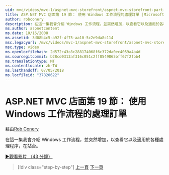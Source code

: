 ```yaml
---
uid: mvc/videos/mvc-1/aspnet-mvc-storefront/aspnet-mvc-storefront-part-19-processing-orders-with-windows-workflow
title: ASP.NET MVC 店面第 19 節： 使用 Windows 工作流程的處理訂單 |Microsoft Docs
author: robconery
description: 在這一集我會介紹 Windows 工作流程，並突然增加，以查看它以及適用於各種處理程序，在站台。
ms.author: aspnetcontent
ms.date: 10/16/2008
ms.assetid: 3d08b4c5-a92f-4f75-aa10-5c2e9da8c114
msc.legacyurl: /mvc/videos/mvc-1/aspnet-mvc-storefront/aspnet-mvc-storefront-part-19-processing-orders-with-windows-workflow
msc.type: video
ms.openlocfilehash: 2d572c43c8c288174068f6c372da0ec4059a4a4d
ms.sourcegitcommit: b28cd0313af316c051c2ff8549865bff67f2fbb4
ms.translationtype: MT
ms.contentlocale: zh-TW
ms.lasthandoff: 07/05/2018
ms.locfileid: "37820622"
---
```

<a name="aspnet-mvc-mvc-storefront-part-19-processing-orders-with-windows-workflow"></a>ASP.NET MVC 店面第 19 節： 使用 Windows 工作流程的處理訂單
====================
藉由[Rob Conery](https://github.com/robconery)

在這一集我會介紹 Windows 工作流程，並突然增加，以查看它以及適用於各種處理程序，在站台。

[&#9654;觀看影片 （43 分鐘）](https://channel9.msdn.com/Blogs/ASP-NET-Site-Videos/aspnet-mvc-mvc-storefront-part-19-processing-orders-with-windows-workflow)

> [!div class="step-by-step"]
> [上一頁](aspnet-mvc-storefront-part-18-creating-an-experience.md)
> [下一頁](aspnet-mvc-storefront-part-19a-windows-workflow-followup.md)
